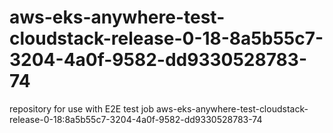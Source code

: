 # aws-eks-anywhere-test-cloudstack-release-0-18-8a5b55c7-3204-4a0f-9582-dd9330528783-74
repository for use with E2E test job aws-eks-anywhere-test-cloudstack-release-0-18:8a5b55c7-3204-4a0f-9582-dd9330528783-74
